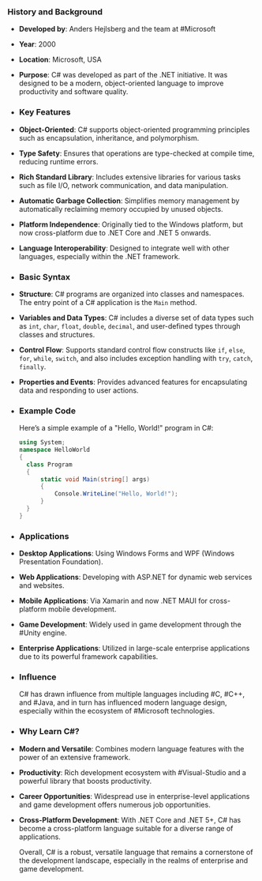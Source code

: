 ### **History and Background**
- **Developed by**: Anders Hejlsberg and the team at #Microsoft
- **Year**: 2000
- **Location**: Microsoft, USA
- **Purpose**: C# was developed as part of the .NET initiative. It was designed to be a modern, object-oriented language to improve productivity and software quality.
- ### **Key Features**
- **Object-Oriented**: C# supports object-oriented programming principles such as encapsulation, inheritance, and polymorphism.
- **Type Safety**: Ensures that operations are type-checked at compile time, reducing runtime errors.
- **Rich Standard Library**: Includes extensive libraries for various tasks such as file I/O, network communication, and data manipulation.
- **Automatic Garbage Collection**: Simplifies memory management by automatically reclaiming memory occupied by unused objects.
- **Platform Independence**: Originally tied to the Windows platform, but now cross-platform due to .NET Core and .NET 5 onwards.
- **Language Interoperability**: Designed to integrate well with other languages, especially within the .NET framework.
- ### **Basic Syntax**
- **Structure**: C# programs are organized into classes and namespaces. The entry point of a C# application is the `Main` method.
- **Variables and Data Types**: C# includes a diverse set of data types such as `int`, `char`, `float`, `double`, `decimal`, and user-defined types through classes and structures.
- **Control Flow**: Supports standard control flow constructs like `if`, `else`, `for`, `while`, `switch`, and also includes exception handling with `try`, `catch`, `finally`.
- **Properties and Events**: Provides advanced features for encapsulating data and responding to user actions.
- ### **Example Code**
  
  Here’s a simple example of a "Hello, World!" program in C#:
  
  ```csharp
  using System;
  namespace HelloWorld
  {
    class Program
    {
        static void Main(string[] args)
        {
            Console.WriteLine("Hello, World!");
        }
    }
  }
  ```
- ### **Applications**
- **Desktop Applications**: Using Windows Forms and WPF (Windows Presentation Foundation).
- **Web Applications**: Developing with ASP.NET for dynamic web services and websites.
- **Mobile Applications**: Via Xamarin and now .NET MAUI for cross-platform mobile development.
- **Game Development**: Widely used in game development through the #Unity engine.
- **Enterprise Applications**: Utilized in large-scale enterprise applications due to its powerful framework capabilities.
- ### **Influence**
  
  C# has drawn influence from multiple languages including #C, #C++, and #Java, and in turn has influenced modern language design, especially within the ecosystem of #Microsoft technologies.
- ### **Why Learn C#?**
- **Modern and Versatile**: Combines modern language features with the power of an extensive framework.
- **Productivity**: Rich development ecosystem with #Visual-Studio and a powerful library that boosts productivity.
- **Career Opportunities**: Widespread use in enterprise-level applications and game development offers numerous job opportunities.
- **Cross-Platform Development**: With .NET Core and .NET 5+, C# has become a cross-platform language suitable for a diverse range of applications.
  
  Overall, C# is a robust, versatile language that remains a cornerstone of the development landscape, especially in the realms of enterprise and game development.